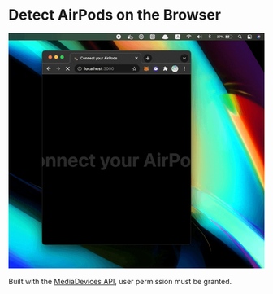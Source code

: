 # Detect AirPods on the Browser
![cover](./docs/images/cover.gif)

Built with the [MediaDevices API](https://developer.mozilla.org/ko/docs/Web/API/MediaDevices), user permission must be granted.
